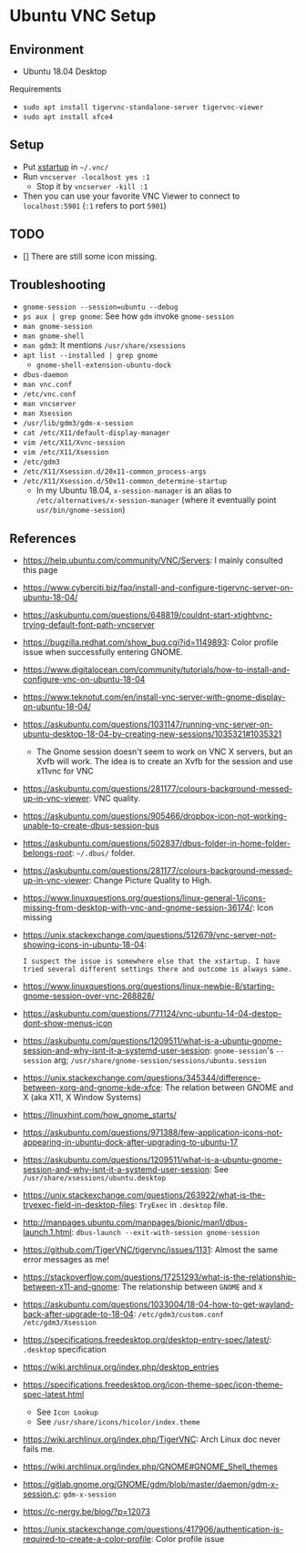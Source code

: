 # Ubuntu VNC Setup

## Environment
* Ubuntu 18.04 Desktop

 Requirements
* `sudo apt install tigervnc-standalone-server tigervnc-viewer`
* `sudo apt install xfce4`

## Setup
* Put [xstartup](./xstartup) in `~/.vnc/`
* Run `vncserver -localhost yes :1`
    * Stop it by `vncserver -kill :1`
* Then you can use your favorite VNC Viewer to connect to `localhost:5901` (`:1` refers to port `5901`)

## TODO
- [] There are still some icon missing.

## Troubleshooting
* `gnome-session --session=ubuntu --debug`
* `ps aux | grep gnome`: See how `gdm` invoke `gnome-session`
* `man gnome-session`
* `man gnome-shell`
* `man gdm3`: It mentions `/usr/share/xsessions`
* `apt list --installed | grep gnome`
    * `gnome-shell-extension-ubuntu-dock`
* `dbus-daemon`
* `man vnc.conf`
* `/etc/vnc.conf`
* `man vncserver`
* `man Xsession`
* `/usr/lib/gdm3/gdm-x-session`
* `cat /etc/X11/default-display-manager`
* `vim /etc/X11/Xvnc-session`
* `vim /etc/X11/Xsession`
* `/etc/gdm3`
* `/etc/X11/Xsession.d/20x11-common_process-args`
* `/etc/X11/Xsession.d/50x11-common_determine-startup`
    * In my Ubuntu 18.04, `x-session-manager` is an alias to `/etc/alternatives/x-session-manager` (where it eventually point `usr/bin/gnome-session`)

## References
* <https://help.ubuntu.com/community/VNC/Servers>: I mainly consulted this page
* <https://www.cyberciti.biz/faq/install-and-configure-tigervnc-server-on-ubuntu-18-04/>
* <https://askubuntu.com/questions/648819/couldnt-start-xtightvnc-trying-default-font-path-vncserver>
* <https://bugzilla.redhat.com/show_bug.cgi?id=1149893>: Color profile issue when successfully entering GNOME.
* <https://www.digitalocean.com/community/tutorials/how-to-install-and-configure-vnc-on-ubuntu-18-04>
* <https://www.teknotut.com/en/install-vnc-server-with-gnome-display-on-ubuntu-18-04/>
* <https://askubuntu.com/questions/1031147/running-vnc-server-on-ubuntu-desktop-18-04-by-creating-new-sessions/1035321#1035321>
    * The Gnome session doesn't seem to work on VNC X servers, but an Xvfb will work. The idea is to create an Xvfb for the session and use x11vnc for VNC

* <https://askubuntu.com/questions/281177/colours-background-messed-up-in-vnc-viewer>: VNC quality.
* <https://askubuntu.com/questions/905466/dropbox-icon-not-working-unable-to-create-dbus-session-bus>
* <https://askubuntu.com/questions/502837/dbus-folder-in-home-folder-belongs-root>: `~/.dbus/` folder.
* <https://askubuntu.com/questions/281177/colours-background-messed-up-in-vnc-viewer>: Change Picture Quality to High.
* <https://www.linuxquestions.org/questions/linux-general-1/icons-missing-from-desktop-with-vnc-and-gnome-session-36174/>: Icon missing
* <https://unix.stackexchange.com/questions/512679/vnc-server-not-showing-icons-in-ubuntu-18-04>:
    ```
    I suspect the issue is somewhere else that the xstartup. I have tried several different settings there and outcome is always same.
    ```
* <https://www.linuxquestions.org/questions/linux-newbie-8/starting-gnome-session-over-vnc-268828/>
* <https://askubuntu.com/questions/771124/vnc-ubuntu-14-04-destop-dont-show-menus-icon>
* <https://askubuntu.com/questions/1209511/what-is-a-ubuntu-gnome-session-and-why-isnt-it-a-systemd-user-session>: `gnome-session`'s `--session` arg; `/usr/share/gnome-session/sessions/ubuntu.session`
* <https://unix.stackexchange.com/questions/345344/difference-between-xorg-and-gnome-kde-xfce>: The relation between GNOME and X (aka X11, X Window Systems)
* <https://linuxhint.com/how_gnome_starts/>
* <https://askubuntu.com/questions/971388/few-application-icons-not-appearing-in-ubuntu-dock-after-upgrading-to-ubuntu-17>
* <https://askubuntu.com/questions/1209511/what-is-a-ubuntu-gnome-session-and-why-isnt-it-a-systemd-user-session>: See `/usr/share/xsessions/ubuntu.desktop`
* <https://unix.stackexchange.com/questions/263922/what-is-the-tryexec-field-in-desktop-files>: `TryExec` in `.desktop` file.
* <http://manpages.ubuntu.com/manpages/bionic/man1/dbus-launch.1.html>: `dbus-launch --exit-with-session gnome-session`
* <https://github.com/TigerVNC/tigervnc/issues/1131>: Almost the same error messages as me!
* <https://stackoverflow.com/questions/17251293/what-is-the-relationship-between-x11-and-gnome>: The relationship between `GNOME` and `X`
* <https://askubuntu.com/questions/1033004/18-04-how-to-get-wayland-back-after-upgrade-to-18-04>: `/etc/gdm3/custom.conf` `/etc/gdm3/Xsession`
* <https://specifications.freedesktop.org/desktop-entry-spec/latest/>: `.desktop` specification
* <https://wiki.archlinux.org/index.php/desktop_entries>
* <https://specifications.freedesktop.org/icon-theme-spec/icon-theme-spec-latest.html>
    * See `Icon Lookup`
    * See `/usr/share/icons/hicolor/index.theme`
* <https://wiki.archlinux.org/index.php/TigerVNC>: Arch Linux doc never fails me.
* <https://wiki.archlinux.org/index.php/GNOME#GNOME_Shell_themes>
* <https://gitlab.gnome.org/GNOME/gdm/blob/master/daemon/gdm-x-session.c>: `gdm-x-session`
* <https://c-nergy.be/blog/?p=12073>
* <https://unix.stackexchange.com/questions/417906/authentication-is-required-to-create-a-color-profile>: Color profile issue

